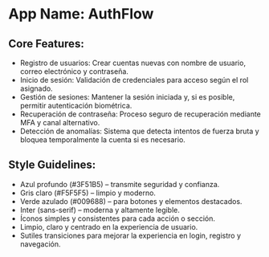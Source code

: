 # **App Name**: AuthFlow

## Core Features:

- Registro de usuarios: Crear cuentas nuevas con nombre de usuario, correo electrónico y contraseña.
- Inicio de sesión: Validación de credenciales para acceso según el rol asignado.
- Gestión de sesiones: Mantener la sesión iniciada y, si es posible, permitir autenticación biométrica.
- Recuperación de contraseña: Proceso seguro de recuperación mediante MFA y canal alternativo.
- Detección de anomalías: Sistema que detecta intentos de fuerza bruta y bloquea temporalmente la cuenta si es necesario.

## Style Guidelines:

- Azul profundo (#3F51B5) – transmite seguridad y confianza.
- Gris claro (#F5F5F5) – limpio y moderno.
- Verde azulado (#009688) – para botones y elementos destacados.
- Inter (sans-serif) – moderna y altamente legible.
- Íconos simples y consistentes para cada acción o sección.
- Limpio, claro y centrado en la experiencia de usuario.
- Sutiles transiciones para mejorar la experiencia en login, registro y navegación.